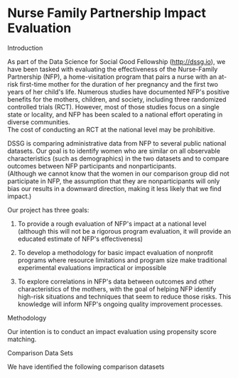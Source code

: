 Nurse Family Partnership Impact Evaluation
===
 
Introduction
 
As part of the Data Science for Social Good Fellowship (http://dssg.io), we have been tasked with evaluating the effectiveness of 
the Nurse-Family Partnership (NFP), a home-visitation program that pairs a nurse with an at-risk first-time mother for 
the duration of her pregnancy and the first two years of her child's life.  Numerous studies have documented NFP's 
positive benefits for the mothers, children, and society, including three randomized controlled trials (RCT).  However,
most of those studies focus on a single state or locality, and NFP has been scaled to a national effort operating in diverse communities.  
The cost of conducting an RCT at the national level may be prohibitive.  

DSSG is comparing administrative data from NFP to several public national datasets.  Our goal is to identify women who are similar on all 
observable characteristics (such as demographics) in the two datasets and to compare outcomes between NFP participants and nonparticipants.  
(Although we cannot know that the women in our comparison group did not participate in NFP, the assumption that they are nonparticipants 
will only bias our results in a downward direction, making it less likely that we find impact.)

Our project has three goals:

1) To provide a rough evaluation of NFP's impact at a national level (although this will not be a rigorous program evaluation, it will provide
an educated estimate of NFP's effectiveness)

2) To develop a methodology for basic impact evaluation of nonprofit programs where resource limitations and program size make traditional
experimental evaluations impractical or impossible

3) To explore correlations in NFP's data between outcomes and other characteristics of the mothers, with the goal of helping NFP identify high-risk 
situations and techniques that seem to reduce those risks.  This knowledge will inform NFP's ongoing quality improvement processes.


Methodology

Our intention is to conduct an impact evaluation using propensity score matching.


Comparison Data Sets

We have identified the following comparison datasets

